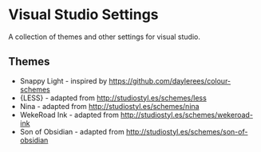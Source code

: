 # Visual Studio Settings

A collection of themes and other settings for visual studio. 

## Themes

- Snappy Light - inspired by https://github.com/daylerees/colour-schemes
- {LESS} - adapted from http://studiostyl.es/schemes/less
- Nina - adapted from http://studiostyl.es/schemes/nina
- WekeRoad Ink - adapted from http://studiostyl.es/schemes/wekeroad-ink
- Son of Obsidian - adapted from http://studiostyl.es/schemes/son-of-obsidian
